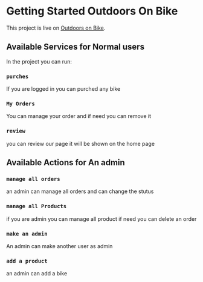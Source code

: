# Getting Started Outdoors On Bike

This project is live on [Outdoors on Bike](https://motor-bike-site.web.app/home).

## Available Services for Normal users

In the project you can run:

### `purches`

If you are logged in you can purched any bike

### `My Orders`

You can manage your order and if need you can remove it

### `review`

you can review our page it will be shown on the home page

## Available Actions for An admin

### `manage all orders`

an admin can manage all orders and can change the stutus

### `manage all Products`

if you are admin you can manage all product if need you can delete an order

### `make an admin`

An admin can make another user as admin

### `add a product`

an admin can add a bike 

